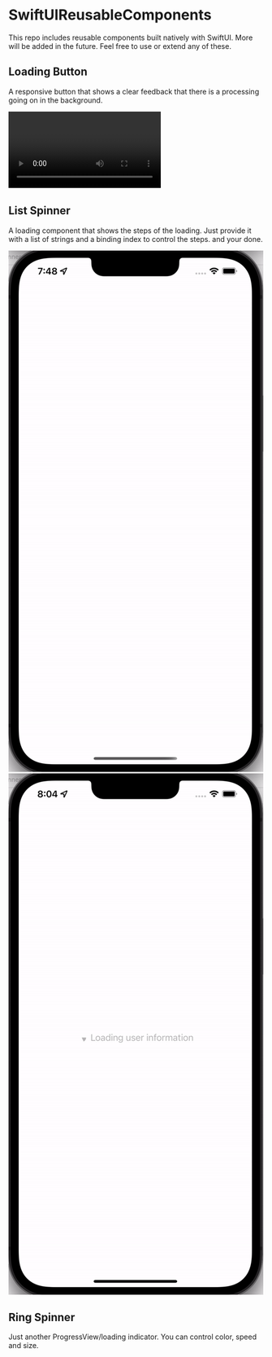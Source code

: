 # SwiftUIReusableComponents
This repo includes reusable components built natively with SwiftUI. More will be added in the future. Feel free to use or extend any of these. 

## Loading Button
A responsive button that shows a clear feedback that there is a processing going on in the background.

![alt text](https://github.com/hammadojh/SwiftUIReusableComponents/blob/main/LoadingButton.mov)

## List Spinner
A loading component that shows the steps of the loading. Just provide it with a list of strings and a binding index to control the steps. and your done. 

![alt text](https://github.com/hammadojh/SwiftUIReusableComponents/blob/main/spinner-a.gif)
![alt text](https://github.com/hammadojh/SwiftUIReusableComponents/blob/main/spinner-e.gif)

## Ring Spinner 
Just another ProgressView/loading indicator. You can control color, speed and size.

